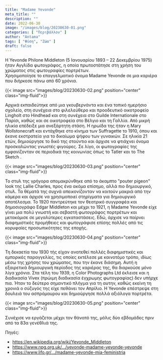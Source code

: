 ```yaml
---
title: "Madame Yevonde"
meta_title: ""
description: ""
date: 2022-06-30
image: "/images/blog/20230630-01.png"
categories: [ "Περιβάλλον" ]
author: "Antama"
tags: [ "Φύση", "Ζώα" ]
draft: false
---
```


Η Yevonde Philone Middleton (5 Ιανουαρίου 1893 – 22 Δεκεμβρίου 1975) ήταν Αγγλίδα φωτογράφος, η οποία πρωτοστάτησε στη
χρήση του χρώματος στις φωτογραφίες πορτρέτων.  
Χρησιμοποίησε το επαγγελματικό όνομα Madame Yevonde σε μια καριέρα που διήρκεσε πάνω από 60 χρόνια.

{{< image src="images/blog/20230630-02.png" position="center" class="img-fluid">}}

Αρχικά εκπαιδεύτηκε από μια γκουβερνάντα και ένα τοπικό ημερήσιο σχολείο, στη συνέχεια στο φιλελεύθερο και προοδευτικό
οικοτροφείο Lingholt στο Hindhead και στη συνέχεια στο Guilde Internationale στο Παρίσι, καθώς και σε οικοτροφεία στο
Βέλγιο και τη Γαλλία.
Από μικρή ηλικία επέδειξε μια ανεξάρτητη στάση.
Η ηρωίδα της ήταν η Mary Wollstonecraft και εντάχθηκε στο κίνημα των Suffragette το 1910, όπου και έκανε εκστρατεία για
το δικαίωμα ψήφου των γυναικών.
Σε ηλικία 21 ετών, δημιούργησε το δικό της στούντιο και άρχισε να φτιάχνει όνομα προσκαλώντας γνωστές φιγούρες.
Σε λίγο, οι φωτογραφίες της εμφανίζονταν σε περιοδικά της κοινωνίας όπως το Tatler και το The Sketch .

{{< image src="images/blog/20230630-03.png" position="center" class="img-fluid">}}

Το στυλ της γρήγορα απομακρύνθηκε από το άκαμπτο "pouter pigeon" look της Lallie Charles, προς ένα ακόμα επίσημο, αλλά
πιο δημιουργικό, στυλ.
Τα θέματά της συχνά απεικονίζονταν να κοιτούν μακριά από την κάμερα και άρχισε να χρησιμοποιεί στηρίγματα για
δημιουργικό αποτέλεσμα.
Το 1920 παντρεύτηκε τον θεατρικό συγγραφέα και δημοσιογράφο Edgar Middleton και μέχρι το 1921, η Madame Yevonde είχε
γίνει μια πολύ γνωστή και σεβαστή φωτογράφος πορτρέτων και μετακόμισε σε μεγαλύτερες εγκαταστάσεις.
Εδώ, άρχισε να παίρνει διαφημιστικές προμήθειες και φωτογράφισε επίσης πολλές από τις κορυφαίες προσωπικότητες της
εποχής.

{{< image src="images/blog/20230630-04.png" position="center" class="img-fluid">}}

Τη δεκαετία του 1930 τής είχαν ανατεθεί πολλές διαφημιστικές και εμπορικές παραγγελίες, τις οποίες εκτέλεσε με καινοτόμο
τρόπο, ιδίως μέσω της χρήσης του χρώματος, που την έκανε διάσημη.
Αυτή η εξαιρετικά δημιουργική περίοδος της καριέρας της, θα διαρκούσε μόνο λίγα χρόνια.
Στα τέλη του 1939, η Color Photographs Ltd έκλεισε και η διαδικασία Vivex (πρώιμη διαδικασία έγχρωμης φωτογραφίας) δεν
υπήρχε πια. Ήταν το δεύτερο σημαντικό πλήγμα για τη αυτην, καθώς εκείνη τη χρονιά ο σύζυγός της είχε πεθάνει τον
Απρίλιο. Η Yevonde επέστρεψε στη δουλειά του ασπρόμαυρου και δημιούργησε πολλά αξιόλογα πορτρέτα.

{{< image src="images/blog/20230630-05.png" position="center" class="img-fluid">}}

Συνέχισε να εργάζεται μέχρι τον θάνατό της, μόλις δύο εβδομάδες πριν από τα 83α γενέθλιά της.

Πηγές:

- https://en.wikipedia.org/wiki/Yevonde_Middleton
- https://www.npg.org.uk/.../yevonde-madame-yevonde-yevonde
- https://www.lifo.gr/.../madame-yevonde-mia-feministria
